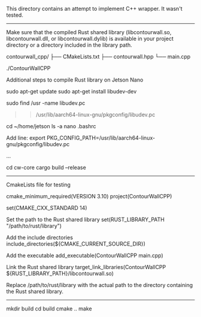 This directory contains an attempt to implement C++ wrapper. 
It wasn't tested. 

---


Make sure that the compiled Rust shared library (libcontourwall.so, libcontourwall.dll, or libcontourwall.dylib) is available in your project directory or a directory included in the library path.

contourwall_cpp/
├── CMakeLists.txt
├── contourwall.hpp
└── main.cpp


./ContourWallCPP

Additional steps to compile Rust library on Jetson Nano

sudo apt-get update
sudo apt-get install libudev-dev

sudo find /usr -name libudev.pc
>> /usr/lib/aarch64-linux-gnu/pkgconfig/libudev.pc

cd ~/home/jetson
ls -a 
nano .bashrc

Add line: 
export PKG_CONFIG_PATH=/usr/lib/aarch64-linux-gnu/pkgconfig/libudev.pc

…

cd cw-core
cargo build –release

---

CmakeLists file for testing

cmake_minimum_required(VERSION 3.10)
project(ContourWallCPP)

set(CMAKE_CXX_STANDARD 14)

Set the path to the Rust shared library
set(RUST_LIBRARY_PATH "/path/to/rust/library")

Add the include directories
include_directories(${CMAKE_CURRENT_SOURCE_DIR})

Add the executable
add_executable(ContourWallCPP main.cpp)

Link the Rust shared library
target_link_libraries(ContourWallCPP ${RUST_LIBRARY_PATH}/libcontourwall.so)

Replace /path/to/rust/library with the actual path to the directory containing the Rust shared library.

---

mkdir build
cd build
cmake ..
make

